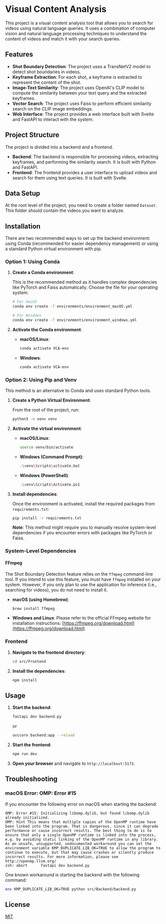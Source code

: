 # Visual Content Analysis

This project is a visual content analysis tool that allows you to search for videos using natural language queries. It uses a combination of computer vision and natural language processing techniques to understand the content of videos and match it with your search queries.

## Features

-   **Shot Boundary Detection**: The project uses a TransNetV2 model to detect shot boundaries in videos.
-   **Keyframe Extraction**: For each shot, a keyframe is extracted to represent the content of the shot.
-   **Image-Text Similarity**: The project uses OpenAI's CLIP model to compute the similarity between your text query and the extracted keyframes.
-   **Vector Search**: The project uses Faiss to perform efficient similarity search on the CLIP image embeddings.
-   **Web Interface**: The project provides a web interface built with Svelte and FastAPI to interact with the system.

## Project Structure

The project is divided into a backend and a frontend.

-   **Backend**: The backend is responsible for processing videos, extracting keyframes, and performing the similarity search. It is built with Python and FastAPI.
-   **Frontend**: The frontend provides a user interface to upload videos and search for them using text queries. It is built with Svelte.

## Data Setup

At the root level of the project, you need to create a folder named `Dataset`. This folder should contain the videos you want to analyze.

## Installation

There are two recommended ways to set up the backend environment: using Conda (recommended for easier dependency management) or using a standard Python virtual environment with pip.

### Option 1: Using Conda

1.  **Create a Conda environment**:

    This is the recommended method as it handles complex dependencies like PyTorch and Faiss automatically. Choose the file for your operating system:

    ```bash
    # For macOS
    conda env create -f environments/environment_macOS.yml

    # For Windows
    conda env create -f environments/environment_windows.yml
    ```

2.  **Activate the Conda environment**:
    -   **macOS/Linux**:
        ```bash
        conda activate VCA-env
        ```
    -   **Windows**:
        ```bash
        conda activate VCA-env
        ```

### Option 2: Using Pip and Venv

This method is an alternative to Conda and uses standard Python tools.

1.  **Create a Python Virtual Environment**:

    From the root of the project, run:
    ```bash
    python3 -m venv venv
    ```

2.  **Activate the virtual environment**:
    -   **macOS/Linux**:
        ```bash
        source venv/bin/activate
        ```
    -   **Windows (Command Prompt)**:
        ```bash
        .\venv\Scripts\activate.bat
        ```
    -   **Windows (PowerShell)**:
        ```bash
        .\venv\Scripts\Activate.ps1
        ```

3.  **Install dependencies**:

    Once the environment is activated, install the required packages from `requirements.txt`:
    ```bash
    pip install -r requirements.txt
    ```
    **Note**: This method might require you to manually resolve system-level dependencies if you encounter errors with packages like PyTorch or Faiss.

### System-Level Dependencies

#### FFmpeg

The Shot Boundary Detection feature relies on the `ffmpeg` command-line tool. If you intend to use this feature, you must have `ffmpeg` installed on your system. However, if you only plan to use the application for inference (i.e., searching for videos), you do not need to install it.

-   **macOS (using Homebrew)**:
    ```bash
    brew install ffmpeg
    ```
-   **Windows and Linux**:
    Please refer to the official FFmpeg website for installation instructions: [https://ffmpeg.org/download.html](https://ffmpeg.org/download.html)

### Frontend

1.  **Navigate to the frontend directory**:
    ```bash
    cd src/Frontend
    ```
2.  **Install the dependencies**:
    ```bash
    npm install
    ```


## Usage

1.  **Start the backend**:

    ```bash
    fastapi dev backend.py
    ```

    or

    ```bash
    uvicorn backend:app --reload
    ```

2.  **Start the frontend**:

    ```bash
    npm run dev
    ```

3.  **Open your browser** and navigate to `http://localhost:5173`.

## Troubleshooting

### macOS Error: OMP: Error #15

If you encounter the following error on macOS when starting the backend:

```
OMP: Error #15: Initializing libomp.dylib, but found libomp.dylib already initialized.
OMP: Hint This means that multiple copies of the OpenMP runtime have been linked into the program. That is dangerous, since it can degrade performance or cause incorrect results. The best thing to do is to ensure that only a single OpenMP runtime is linked into the process, e.g. by avoiding static linking of the OpenMP runtime in any library. As an unsafe, unsupported, undocumented workaround you can set the environment variable KMP_DUPLICATE_LIB_OK=TRUE to allow the program to continue to execute, but that may cause crashes or silently produce incorrect results. For more information, please see http://openmp.llvm.org/
zsh: abort      fastapi dev backend.py
```

One known workaround is starting the backend with the following command:

```bash
env KMP_DUPLICATE_LIB_OK=TRUE python src/Backend/backend.py
```

## License

[MIT](https.choosealicense.com/licenses/mit/)
